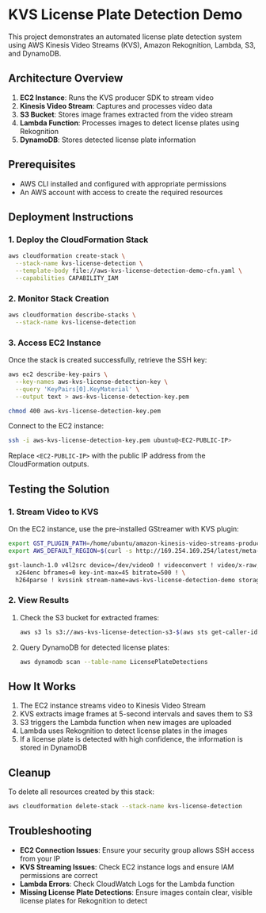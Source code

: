 # KVS License Plate Detection Demo

This project demonstrates an automated license plate detection system using AWS Kinesis Video Streams (KVS), Amazon Rekognition, Lambda, S3, and DynamoDB.

## Architecture Overview

1. **EC2 Instance**: Runs the KVS producer SDK to stream video
2. **Kinesis Video Stream**: Captures and processes video data
3. **S3 Bucket**: Stores image frames extracted from the video stream
4. **Lambda Function**: Processes images to detect license plates using Rekognition
5. **DynamoDB**: Stores detected license plate information

## Prerequisites

- AWS CLI installed and configured with appropriate permissions
- An AWS account with access to create the required resources

## Deployment Instructions

### 1. Deploy the CloudFormation Stack

```bash
aws cloudformation create-stack \
  --stack-name kvs-license-detection \
  --template-body file://aws-kvs-license-detection-demo-cfn.yaml \
  --capabilities CAPABILITY_IAM
```

### 2. Monitor Stack Creation

```bash
aws cloudformation describe-stacks \
  --stack-name kvs-license-detection
```

### 3. Access EC2 Instance

Once the stack is created successfully, retrieve the SSH key:

```bash
aws ec2 describe-key-pairs \
  --key-names aws-kvs-license-detection-key \
  --query 'KeyPairs[0].KeyMaterial' \
  --output text > aws-kvs-license-detection-key.pem

chmod 400 aws-kvs-license-detection-key.pem
```

Connect to the EC2 instance:

```bash
ssh -i aws-kvs-license-detection-key.pem ubuntu@<EC2-PUBLIC-IP>
```

Replace `<EC2-PUBLIC-IP>` with the public IP address from the CloudFormation outputs.

## Testing the Solution

### 1. Stream Video to KVS

On the EC2 instance, use the pre-installed GStreamer with KVS plugin:

```bash
export GST_PLUGIN_PATH=/home/ubuntu/amazon-kinesis-video-streams-producer-sdk-cpp/build
export AWS_DEFAULT_REGION=$(curl -s http://169.254.169.254/latest/meta-data/placement/region)

gst-launch-1.0 v4l2src device=/dev/video0 ! videoconvert ! video/x-raw,format=I420,width=1280,height=720 ! \
  x264enc bframes=0 key-int-max=45 bitrate=500 ! \
  h264parse ! kvssink stream-name=aws-kvs-license-detection-demo storage-size=512
```

### 2. View Results

1. Check the S3 bucket for extracted frames:
   ```bash
   aws s3 ls s3://aws-kvs-license-detection-s3-$(aws sts get-caller-identity --query 'Account' --output text)-$(aws configure get region)
   ```

2. Query DynamoDB for detected license plates:
   ```bash
   aws dynamodb scan --table-name LicensePlateDetections
   ```

## How It Works

1. The EC2 instance streams video to Kinesis Video Stream
2. KVS extracts image frames at 5-second intervals and saves them to S3
3. S3 triggers the Lambda function when new images are uploaded
4. Lambda uses Rekognition to detect license plates in the images
5. If a license plate is detected with high confidence, the information is stored in DynamoDB

## Cleanup

To delete all resources created by this stack:

```bash
aws cloudformation delete-stack --stack-name kvs-license-detection
```

## Troubleshooting

- **EC2 Connection Issues**: Ensure your security group allows SSH access from your IP
- **KVS Streaming Issues**: Check EC2 instance logs and ensure IAM permissions are correct
- **Lambda Errors**: Check CloudWatch Logs for the Lambda function
- **Missing License Plate Detections**: Ensure images contain clear, visible license plates for Rekognition to detect
